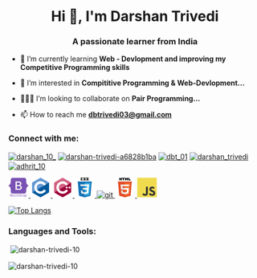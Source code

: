 <h1 align="center">Hi 👋, I'm Darshan Trivedi</h1>
<h3 align="center">A passionate learner from India</h3>

<!-- <p align="left"> <a href="https://twitter.com/darshan_10_" target="blank"><img src="https://img.shields.io/twitter/follow/darshan_10_?logo=twitter&style=for-the-badge" alt="darshan_10_" /></a> </p> -->

- 🌱 I’m currently learning **Web - Devlopment and improving my Competitive Programming skills**

- 👀 I’m interested in **Compititive Programming & Web-Devlopment...**

- 🧑‍🤝‍🧑 I’m looking to collaborate on **Pair Programming...**

- 📫 How to reach me **dbtrivedi03@gmail.com**

<h3 align="left">Connect with me:</h3>
<p align="left">
<a href="https://twitter.com/darshan_10_" target="blank"><img align="center" src="https://raw.githubusercontent.com/rahuldkjain/github-profile-readme-generator/master/src/images/icons/Social/twitter.svg" alt="darshan_10_" height="30" width="40" /></a>
<a href="https://linkedin.com/in/darshan-trivedi-a6828b1ba" target="blank"><img align="center" src="https://raw.githubusercontent.com/rahuldkjain/github-profile-readme-generator/master/src/images/icons/Social/linked-in-alt.svg" alt="darshan-trivedi-a6828b1ba" height="30" width="40" /></a>
<a href="https://www.codechef.com/users/dbt_01" target="blank"><img align="center" src="https://cdn.jsdelivr.net/npm/simple-icons@3.1.0/icons/codechef.svg" alt="dbt_01" height="30" width="40" /></a>
<a href="https://codeforces.com/profile/darshan_trivedi" target="blank"><img align="center" src="https://raw.githubusercontent.com/rahuldkjain/github-profile-readme-generator/master/src/images/icons/Social/codeforces.svg" alt="darshan_trivedi" height="30" width="40" /></a>
<a href="https://www.leetcode.com/adhrit_10" target="blank"><img align="center" src="https://raw.githubusercontent.com/rahuldkjain/github-profile-readme-generator/master/src/images/icons/Social/leet-code.svg" alt="adhrit_10" height="30" width="40" /></a>
</p>

<p align="left"> <a href="https://getbootstrap.com" target="_blank" rel="noreferrer"> <img src="https://raw.githubusercontent.com/devicons/devicon/master/icons/bootstrap/bootstrap-plain-wordmark.svg" alt="bootstrap" width="40" height="40"/> </a> <a href="https://www.cprogramming.com/" target="_blank" rel="noreferrer"> <img src="https://raw.githubusercontent.com/devicons/devicon/master/icons/c/c-original.svg" alt="c" width="40" height="40"/> </a> <a href="https://www.w3schools.com/cpp/" target="_blank" rel="noreferrer"> <img src="https://raw.githubusercontent.com/devicons/devicon/master/icons/cplusplus/cplusplus-original.svg" alt="cplusplus" width="40" height="40"/> </a> <a href="https://www.w3schools.com/css/" target="_blank" rel="noreferrer"> <img src="https://raw.githubusercontent.com/devicons/devicon/master/icons/css3/css3-original-wordmark.svg" alt="css3" width="40" height="40"/> </a> <a href="https://git-scm.com/" target="_blank" rel="noreferrer"> <img src="https://www.vectorlogo.zone/logos/git-scm/git-scm-icon.svg" alt="git" width="40" height="40"/> </a> <a href="https://www.w3.org/html/" target="_blank" rel="noreferrer"> <img src="https://raw.githubusercontent.com/devicons/devicon/master/icons/html5/html5-original-wordmark.svg" alt="html5" width="40" height="40"/> </a> <a href="https://developer.mozilla.org/en-US/docs/Web/JavaScript" target="_blank" rel="noreferrer"> <img src="https://raw.githubusercontent.com/devicons/devicon/master/icons/javascript/javascript-original.svg" alt="javascript" width="40" height="40"/> </a> </p>

[![Top Langs](https://github-readme-stats.vercel.app/api/top-langs/?username=darshan-trivedi-10&layout=compact)](https://github.com/darshan-trivedi-10/github-readme-stats)
<h3 align="left">Languages and Tools:</h3>

<p>&nbsp;<img align="center" src="https://github-readme-stats.vercel.app/api?username=darshan-trivedi-10&show_icons=true&locale=en" alt="darshan-trivedi-10" /></p>

<p><img align="center" src="https://github-readme-streak-stats.herokuapp.com/?user=darshan-trivedi-10&" alt="darshan-trivedi-10" /></p>




